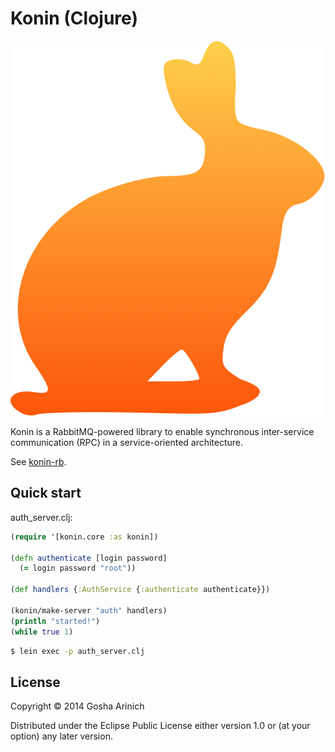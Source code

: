 # Konin (Clojure)

![Konin](konin.png)

Konin is a RabbitMQ-powered library to enable synchronous inter-service
communication (RPC) in a service-oriented architecture.

See [konin-rb](http://github.com/goshakkk/konin).

## Quick start

auth_server.clj:

```clj
(require '[konin.core :as konin])

(defn authenticate [login password]
  (= login password "root"))

(def handlers {:AuthService {:authenticate authenticate}})

(konin/make-server "auth" handlers)
(println "started!")
(while true 1)
```

```bash
$ lein exec -p auth_server.clj
```

## License

Copyright © 2014 Gosha Arinich

Distributed under the Eclipse Public License either version 1.0 or (at
your option) any later version.

